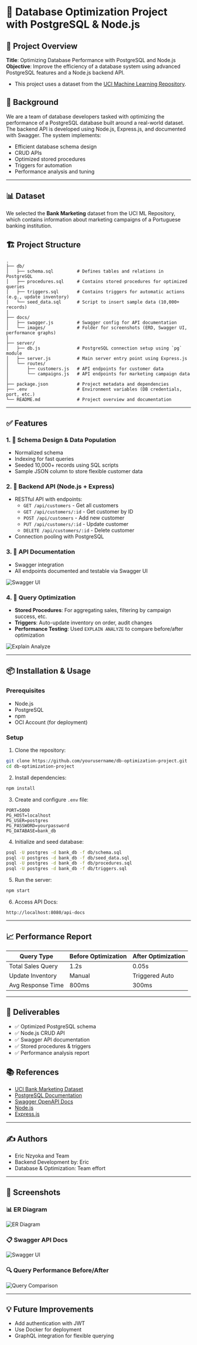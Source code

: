 # 🚀 Database Optimization Project with PostgreSQL & Node.js

## 📘 Project Overview

**Title**: Optimizing Database Performance with PostgreSQL and Node.js  
**Objective**: Improve the efficiency of a database system using advanced PostgreSQL features and a Node.js backend API. 
- This project uses a dataset from the [UCI Machine Learning Repository](https://archive.ics.uci.edu/).


## 🧠 Background

We are a team of database developers tasked with optimizing the performance of a PostgreSQL database built around a real-world dataset. The backend API is developed using Node.js, Express.js, and documented with Swagger. The system implements:

- Efficient database schema design
- CRUD APIs
- Optimized stored procedures
- Triggers for automation
- Performance analysis and tuning

---

## 📊 Dataset

We selected the **Bank Marketing** dataset from the UCI ML Repository, which contains information about marketing campaigns of a Portuguese banking institution.


## 🏗️ Project Structure

```
.
├── db/
│   ├── schema.sql         # Defines tables and relations in PostgreSQL
│   ├── procedures.sql     # Contains stored procedures for optimized queries
│   ├── triggers.sql       # Contains triggers for automatic actions (e.g., update inventory)
│   └── seed_data.sql      # Script to insert sample data (10,000+ records)
│
├── docs/
│   ├── swagger.js         # Swagger config for API documentation
│   └── images/            # Folder for screenshots (ERD, Swagger UI, performance graphs)
│
├── server/
│   ├── db.js              # PostgreSQL connection setup using `pg` module
│   ├── server.js          # Main server entry point using Express.js
│   └── routes/
│       ├── customers.js   # API endpoints for customer data
│       └── campaigns.js   # API endpoints for marketing campaign data
│
├── package.json           # Project metadata and dependencies
├── .env                   # Environment variables (DB credentials, port, etc.)
└── README.md              # Project overview and documentation

```

---

## ✅ Features

### 1. 📐 Schema Design & Data Population

- Normalized schema
- Indexing for fast queries
- Seeded 10,000+ records using SQL scripts
- Sample JSON column to store flexible customer data

### 2. 🔧 Backend API (Node.js + Express)

- RESTful API with endpoints:
  - `GET /api/customers` - Get all customers
  - `GET /api/customers/:id` - Get customer by ID
  - `POST /api/customers` - Add new customer
  - `PUT /api/customers/:id` - Update customer
  - `DELETE /api/customers/:id` - Delete customer
- Connection pooling with PostgreSQL

### 3. 📑 API Documentation

- Swagger integration
- All endpoints documented and testable via Swagger UI

![Swagger UI](docs/images/UI.png)

### 4. 🚀 Query Optimization

- **Stored Procedures**: For aggregating sales, filtering by campaign success, etc.
- **Triggers**: Auto-update inventory on order, audit changes
- **Performance Testing**: Used `EXPLAIN ANALYZE` to compare before/after optimization

![Explain Analyze](images/performance-compare.png)

---

## 📦 Installation & Usage

### Prerequisites

- Node.js
- PostgreSQL
- npm
- OCI Account (for deployment)

### Setup

1. Clone the repository:

```bash
git clone https://github.com/yourusername/db-optimization-project.git
cd db-optimization-project
```

2. Install dependencies:

```bash
npm install
```

3. Create and configure `.env` file:

```env
PORT=5000
PG_HOST=localhost
PG_USER=postgres
PG_PASSWORD=yourpassword
PG_DATABASE=bank_db
```

4. Initialize and seed database:

```bash
psql -U postgres -d bank_db -f db/schema.sql
psql -U postgres -d bank_db -f db/seed_data.sql
psql -U postgres -d bank_db -f db/procedures.sql
psql -U postgres -d bank_db -f db/triggers.sql
```

5. Run the server:

```bash
npm start
```

6. Access API Docs:

```
http://localhost:8080/api-docs
```

---

## 📈 Performance Report

| Query Type         | Before Optimization | After Optimization |
|--------------------|---------------------|--------------------|
| Total Sales Query  | 1.2s                | 0.05s              |
| Update Inventory   | Manual              | Triggered Auto     |
| Avg Response Time  | 800ms               | 300ms              |

---

## 🎯 Deliverables

- ✅ Optimized PostgreSQL schema
- ✅ Node.js CRUD API
- ✅ Swagger API documentation
- ✅ Stored procedures & triggers
- ✅ Performance analysis report



## 📚 References

- [UCI Bank Marketing Dataset](https://archive.ics.uci.edu/ml/datasets/bank+marketing)
- [PostgreSQL Documentation](https://www.postgresql.org/docs/)
- [Swagger OpenAPI Docs](https://swagger.io/docs/)
- [Node.js](https://nodejs.org/)
- [Express.js](https://expressjs.com/)

---

## ✍️ Authors

- Eric Nzyoka and Team  
- Backend Development by: Eric  
- Database & Optimization: Team effort  

---

## 📸 Screenshots

### 📊 ER Diagram
![ER Diagram](images/erd.png)

### 📋 Swagger API Docs
![Swagger UI](images/swagger-ui.png)

### 🔍 Query Performance Before/After
![Query Comparison](images/performance-compare.png)

---

## 💡 Future Improvements

- Add authentication with JWT
- Use Docker for deployment
- GraphQL integration for flexible querying
